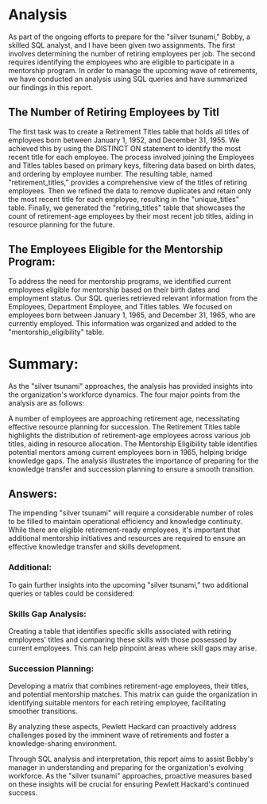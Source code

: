 # Analysis
As part of the ongoing efforts to prepare for the "silver tsunami," Bobby, a skilled SQL analyst, and I have been given two assignments. The first involves determining the number of retiring employees per job. The second requires identifying the employees who are eligible to participate in a mentorship program. In order to manage the upcoming wave of retirements, we have conducted an analysis using SQL queries and have summarized our findings in this report.

## The Number of Retiring Employees by Titl
The first task was to create a Retirement Titles table that holds all titles of employees born between January 1, 1952, and December 31, 1955. We achieved this by using the DISTINCT ON statement to identify the most recent title for each employee. The process involved joining the Employees and Titles tables based on primary keys, filtering data based on birth dates, and ordering by employee number. The resulting table, named "retirement_titles," provides a comprehensive view of the titles of retiring employees. Then we refined the data to remove duplicates and retain only the most recent title for each employee, resulting in the "unique_titles" table. Finally, we generated the "retiring_titles" table that showcases the count of retirement-age employees by their most recent job titles, aiding in resource planning for the future.

## The Employees Eligible for the Mentorship Program:
To address the need for mentorship programs, we identified current employees eligible for mentorship based on their birth dates and employment status. Our SQL queries retrieved relevant information from the Employees, Department Employee, and Titles tables. We focused on employees born between January 1, 1965, and December 31, 1965, who are currently employed. This information was organized and added to the "mentorship_eligibility" table.

# Summary:
As the "silver tsunami" approaches, the analysis has provided insights into the organization's workforce dynamics. 
The four major points from the analysis are as follows:

A number of employees are approaching retirement age, necessitating effective resource planning for succession.
The Retirement Titles table highlights the distribution of retirement-age employees across various job titles, aiding in resource allocation.
The Mentorship Eligibility table identifies potential mentors among current employees born in 1965, helping bridge knowledge gaps.
The analysis illustrates the importance of preparing for the knowledge transfer and succession planning to ensure a smooth transition.

## Answers:
The impending "silver tsunami" will require a considerable number of roles to be filled to maintain operational efficiency and knowledge continuity.
While there are eligible retirement-ready employees, it's important that additional mentorship initiatives and resources are required to ensure an effective knowledge transfer and skills development.

### Additional:
To gain further insights into the upcoming "silver tsunami," two additional queries or tables could be considered:

### Skills Gap Analysis:
 Creating a table that identifies specific skills associated with retiring employees' titles and comparing these skills with those possessed by current employees. This can help pinpoint areas where skill gaps may arise.

### Succession Planning:
 Developing a matrix that combines retirement-age employees, their titles, and potential mentorship matches. This matrix can guide the organization in identifying suitable mentors for each retiring employee, facilitating smoother transitions.

By analyzing these aspects, Pewlett Hackard can proactively address challenges posed by the imminent wave of retirements and foster a knowledge-sharing environment.

Through SQL analysis and interpretation, this report aims to assist Bobby's manager in understanding and preparing for the organization's evolving workforce. As the "silver tsunami" approaches, proactive measures based on these insights will be crucial for ensuring Pewlett Hackard's continued success.


